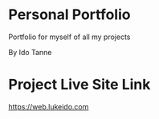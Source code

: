 # Personal Portfolio
Portfolio for myself of all my projects

By Ido Tanne

# Project Live Site Link
https://web.lukeido.com
